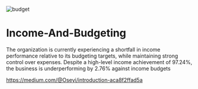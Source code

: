![budget](https://github.com/user-attachments/assets/71fb7355-7ebd-4bc8-85dd-4e702ac9b42d)
# Income-And-Budgeting
The organization is currently experiencing a shortfall in income performance relative to its budgeting targets, while maintaining strong control over expenses. Despite a high-level income achievement of 97.24%, the business is underperforming by 2.76% against income budgets


https://medium.com/@Oseyi/introduction-aca8f2ffad5a
